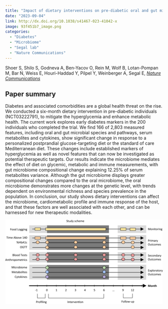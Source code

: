 ```yaml
---
title: "Impact of dietary interventions on pre-diabetic oral and gut microbiome, metabolites and cytokines"
date: "2023-09-04"
link: http://dx.doi.org/10.1038/s41467-023-41042-x
image: 93f451b7_image.png
categories:
  - "Diabetes"
  - "Microbiome"
  - "Segal lab"
  - "Nature Communications"
---
```


Shoer S, Shilo S, Godneva A, Ben-Yacov O, Rein M, Wolf B, Lotan-Pompan M, Bar N, Weiss E, Houri-Haddad Y, Pilpel Y, Weinberger A, Segal E, [*Nature Communications*](http://dx.doi.org/10.1038/s41467-023-41042-x)



## Paper summary

Diabetes and associated comorbidities are a global health threat on the rise. We conducted a six-month dietary intervention in pre-diabetic individuals (NCT03222791), to mitigate the hyperglycemia and enhance metabolic health. The current work explores early diabetes markers in the 200 individuals who completed the trial. We find 166 of 2,803 measured features, including oral and gut microbial species and pathways, serum metabolites and cytokines, show significant change in response to a personalized postprandial glucose-targeting diet or the standard of care Mediterranean diet. These changes include established markers of hyperglycemia as well as novel features that can now be investigated as potential therapeutic targets. Our results indicate the microbiome mediates the effect of diet on glycemic, metabolic and immune measurements, with gut microbiome compositional change explaining 12.25% of serum metabolites variance. Although the gut microbiome displays greater compositional changes compared to the oral microbiome, the oral microbiome demonstrates more changes at the genetic level, with trends dependent on environmental richness and species prevalence in the population. In conclusion, our study shows dietary interventions can affect the microbiome, cardiometabolic profile and immune response of the host, and that these factors are well associated with each other, and can be harnessed for new therapeutic modalities.

![image](93f451b7_image.png)